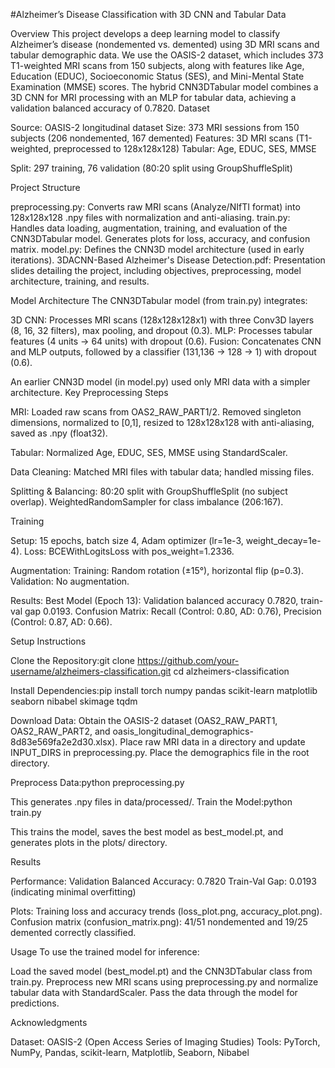 #Alzheimer’s Disease Classification with 3D CNN and Tabular Data

Overview
This project develops a deep learning model to classify Alzheimer’s disease (nondemented vs. demented) using 3D MRI scans and tabular demographic data. We use the OASIS-2 dataset, which includes 373 T1-weighted MRI scans from 150 subjects, along with features like Age, Education (EDUC), Socioeconomic Status (SES), and Mini-Mental State Examination (MMSE) scores. The hybrid CNN3DTabular model combines a 3D CNN for MRI processing with an MLP for tabular data, achieving a validation balanced accuracy of 0.7820.
Dataset

Source: OASIS-2 longitudinal dataset
Size: 373 MRI sessions from 150 subjects (206 nondemented, 167 demented)
Features:
    3D MRI scans (T1-weighted, preprocessed to 128x128x128)
    Tabular: Age, EDUC, SES, MMSE


Split: 297 training, 76 validation (80:20 split using GroupShuffleSplit)

Project Structure

preprocessing.py: 
  Converts raw MRI scans (Analyze/NIfTI format) into 128x128x128 .npy files with normalization and anti-aliasing.
train.py: 
  Handles data loading, augmentation, training, and evaluation of the CNN3DTabular model. Generates plots for loss, accuracy, and confusion matrix.
model.py: 
  Defines the CNN3D model architecture (used in early iterations).
3DACNN-Based Alzheimer's Disease Detection.pdf: 
  Presentation slides detailing the project, including objectives, preprocessing, model architecture, training, and results.

Model Architecture
The CNN3DTabular model (from train.py) integrates:

3D CNN: Processes MRI scans (128x128x128x1) with three Conv3D layers (8, 16, 32 filters), max pooling, and dropout (0.3).
MLP: Processes tabular features (4 units → 64 units) with dropout (0.6).
Fusion: Concatenates CNN and MLP outputs, followed by a classifier (131,136 → 128 → 1) with dropout (0.6).

An earlier CNN3D model (in model.py) used only MRI data with a simpler architecture.
Key Preprocessing Steps

MRI:
Loaded raw scans from OAS2_RAW_PART1/2.
Removed singleton dimensions, normalized to [0,1], resized to 128x128x128 with anti-aliasing, saved as .npy (float32).


Tabular:
Normalized Age, EDUC, SES, MMSE using StandardScaler.


Data Cleaning:
Matched MRI files with tabular data; handled missing files.


Splitting & Balancing:
80:20 split with GroupShuffleSplit (no subject overlap).
WeightedRandomSampler for class imbalance (206:167).



Training

Setup:
15 epochs, batch size 4, Adam optimizer (lr=1e-3, weight_decay=1e-4).
Loss: BCEWithLogitsLoss with pos_weight=1.2336.


Augmentation:
Training: Random rotation (±15°), horizontal flip (p=0.3).
Validation: No augmentation.


Results:
Best Model (Epoch 13): Validation balanced accuracy 0.7820, train-val gap 0.0193.
Confusion Matrix: Recall (Control: 0.80, AD: 0.76), Precision (Control: 0.87, AD: 0.66).



Setup Instructions

Clone the Repository:git clone https://github.com/your-username/alzheimers-classification.git
cd alzheimers-classification


Install Dependencies:pip install torch numpy pandas scikit-learn matplotlib seaborn nibabel skimage tqdm


Download Data:
Obtain the OASIS-2 dataset (OAS2_RAW_PART1, OAS2_RAW_PART2, and oasis_longitudinal_demographics-8d83e569fa2e2d30.xlsx).
Place raw MRI data in a directory and update INPUT_DIRS in preprocessing.py.
Place the demographics file in the root directory.


Preprocess Data:python preprocessing.py

This generates .npy files in data/processed/.
Train the Model:python train.py

This trains the model, saves the best model as best_model.pt, and generates plots in the plots/ directory.

Results

Performance:
Validation Balanced Accuracy: 0.7820
Train-Val Gap: 0.0193 (indicating minimal overfitting)


Plots:
Training loss and accuracy trends (loss_plot.png, accuracy_plot.png).
Confusion matrix (confusion_matrix.png): 41/51 nondemented and 19/25 demented correctly classified.



Usage
To use the trained model for inference:

Load the saved model (best_model.pt) and the CNN3DTabular class from train.py.
Preprocess new MRI scans using preprocessing.py and normalize tabular data with StandardScaler.
Pass the data through the model for predictions.

Acknowledgments

Dataset: OASIS-2 (Open Access Series of Imaging Studies)
Tools: PyTorch, NumPy, Pandas, scikit-learn, Matplotlib, Seaborn, Nibabel

